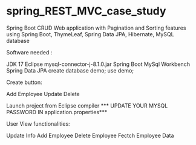 # spring_REST_MVC_case_study

Spring Boot CRUD Web application with Pagination and Sorting features using Spring Boot, ThymeLeaf, Spring Data JPA, Hibernate, MySQL database

Software needed :

JDK 17 Eclipse mysql-connector-j-8.1.0.jar Spring Boot MySql Workbench Spring Data JPA create database demo; use demo;

Create button:

Add Employee Update Delete

Launch project from Eclipse compiler *** UPDATE YOUR MYSQL PASSWORD IN application.properties***

User View functionalities:

Update Info Add Employee Delete Employee Fectch Employee Data

